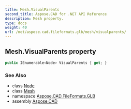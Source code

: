 ```yaml
---
title: Mesh.VisualParents
second_title: Aspose.CAD for .NET API Reference
description: Mesh property. 
type: docs
weight: 40
url: /net/aspose.cad.fileformats.glb/mesh/visualparents/
---
```

## Mesh.VisualParents property

```csharp
public IEnumerable<Node> VisualParents { get; }
```

### See Also

* class [Node](../../node/)
* class [Mesh](../)
* namespace [Aspose.CAD.FileFormats.GLB](../../mesh/)
* assembly [Aspose.CAD](../../../)


